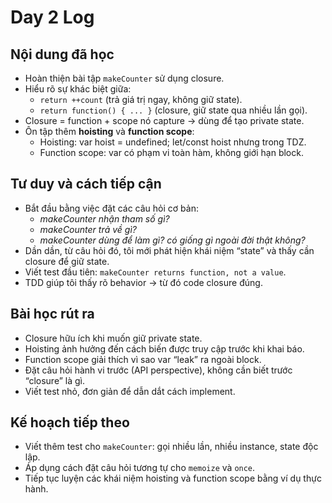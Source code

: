 # Day 2 Log

## Nội dung đã học
- Hoàn thiện bài tập `makeCounter` sử dụng closure.
- Hiểu rõ sự khác biệt giữa:
    - `return ++count` (trả giá trị ngay, không giữ state).
    - `return function() { ... }` (closure, giữ state qua nhiều lần gọi).
- Closure = function + scope nó capture → dùng để tạo private state.
- Ôn tập thêm **hoisting** và **function scope**:
    - Hoisting: var hoist = undefined; let/const hoist nhưng trong TDZ.
    - Function scope: var có phạm vi toàn hàm, không giới hạn block.

## Tư duy và cách tiếp cận
- Bắt đầu bằng việc đặt các câu hỏi cơ bản:
    - *makeCounter nhận tham số gì?*
    - *makeCounter trả về gì?*
    - *makeCounter dùng để làm gì? có giống gì ngoài đời thật không?*
- Dần dần, từ câu hỏi đó, tôi mới phát hiện khái niệm “state” và thấy cần closure để giữ state.
- Viết test đầu tiên: `makeCounter returns function, not a value`.
- TDD giúp tôi thấy rõ behavior → từ đó code closure đúng.

## Bài học rút ra
- Closure hữu ích khi muốn giữ private state.
- Hoisting ảnh hưởng đến cách biến được truy cập trước khi khai báo.
- Function scope giải thích vì sao var “leak” ra ngoài block.
- Đặt câu hỏi hành vi trước (API perspective), không cần biết trước “closure” là gì.
- Viết test nhỏ, đơn giản để dẫn dắt cách implement.

## Kế hoạch tiếp theo
- Viết thêm test cho `makeCounter`: gọi nhiều lần, nhiều instance, state độc lập.
- Áp dụng cách đặt câu hỏi tương tự cho `memoize` và `once`.
- Tiếp tục luyện các khái niệm hoisting và function scope bằng ví dụ thực hành.

